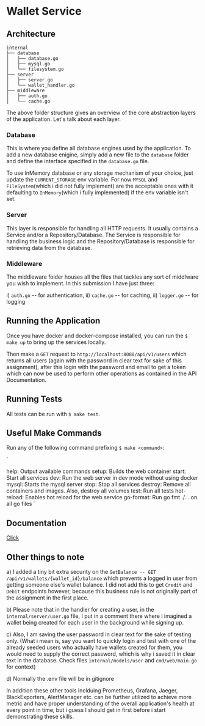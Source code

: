 # Wallet Service

## Architecture

```
internal
├── database
│   ├── database.go
│   ├── mysql.go
│   └── filesystem.go
├── server
│   ├── server.go
│   └── wallet_handler.go
├── middleware
│   ├── auth.go
│   └── cache.go

```

The above folder structure gives an overview of the core abstraction layers of the application. Let's talk about each layer.

### Database

This is where you define all database engines used by the application. To add a new database enigine, simply add a new file to the `database` folder and define the interface specified in the `database.go` file.

To use InMemory database or any storage mechanism of your choice, just update the
`CURRENT_STORAGE` env variable. For now `MYSQL` and `FileSystem`(which i did not fully
implement) are the acceptable ones with it defaulting to `InMemory`(which i fully implemented) if the env variable isn't set.

### Server

This layer is responsible for handling all HTTP requests. It usually contains a Service and/or a Repository/Database. The Service is responsible for handling the business logic and the Repository/Database is responsible for retrieving data from the database.

### Middleware

The middleware folder houses all the files that tackles any sort of middlware you wish to implement. In this submission I have just three:

i) `auth.go` -- for authentication,
ii) `cache.go` -- for caching,
ii) `logger.go` -- for logging

## Running the Application

Once you have docker and docker-compose installed, you can run the `$ make up` to bring up the services locally.

Then make a `GET` request to `http://localhost:8080/api/v1/users` which returns all users (again with the password in clear text for sake of this assignment), after this login with the password and email to get a token which can now be used to perform other
operations as contained in the API Documentation.

## Running Tests

All tests can be run with `$ make test`.

## Useful Make Commands

Run any of the following command prefixing `$ make <command>`:

`

help:  Output available commands
setup:  Builds the web container
start:  Start all services
dev:  Run the web server in dev mode without using docker
mysql:  Starts the mysql server
stop:  Stop all services
destroy:  Remove all containers and images. Also, destroy all volumes
test:  Run all tests
hot-reload:  Enables hot reload for the web service
go-format:  Run go fmt ./... on all go files
`

## Documentation

[Click](https://documenter.getpostman.com/view/9095594/UVyxRZXy)

## Other things to note

a) I added a tiny bit extra security on the `GetBalance -- GET /api/v1/wallets/{wallet_id}/balance` which prevents a logged in user from getting someone else's
wallet balance. I did not add this to get `Credit` and `Debit` endpoints however,
because this business rule is not originally part of the assignment in the first
place.

b) Please note that in the handler for creating a user, in the `internal/server/user.go` file, I put in a comment there where i imagined a wallet being created for each user
in the background while signing up.

c) Also, I am saving the user password in clear text for the sake of testing only.
(What i mean is, say you want to quickly login and test with one of the already seeded users who actually have wallets created for them, you would need to supply the correct password, which is why i saved it in clear text in the database. Check files `internal/models/user` and `cmd/web/main.go` for context)

d) Normally the .env file will be in gitignore

In addition these other tools inclduing Prometheus, Grafana, Jaeger, BlackExporters, AlertManager etc. can be further utilized to achieve more metric and have proper understanding of the overall application's health at every point in time, but i guess I should get in first before i start demonstrating these skills.
